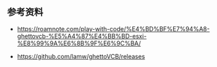 ## 参考资料

- <https://roamnote.com/play-with-code/%E4%BD%BF%E7%94%A8-ghettovcb-%E5%A4%87%E4%BB%BD-esxi-%E8%99%9A%E6%8B%9F%E6%9C%BA/>

- <https://github.com/lamw/ghettoVCB/releases>